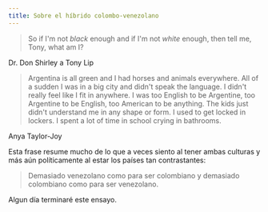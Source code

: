 ```yaml
---
title: Sobre el híbrido colombo-venezolano
---
```


>So if I'm not *black* enough and if I'm not *white* enough, then tell me, Tony, what am I?

Dr. Don Shirley a Tony Lip

>Argentina is all green and I had horses and animals everywhere. All of a sudden I was in a big city and didn't speak the language. I didn't really feel like I fit in anywhere. I was too English to be Argentine, too Argentine to be English, too American to be anything. The kids just didn't understand me in any shape or form. I used to get locked in lockers. I spent a lot of time in school crying in bathrooms.

Anya Taylor-Joy

Esta frase resume mucho de lo que a veces siento al tener ambas culturas y más aún políticamente al estar los países tan contrastantes:

> Demasiado venezolano como para ser colombiano y demasiado colombiano como para ser venezolano.

Algun día terminaré este ensayo.